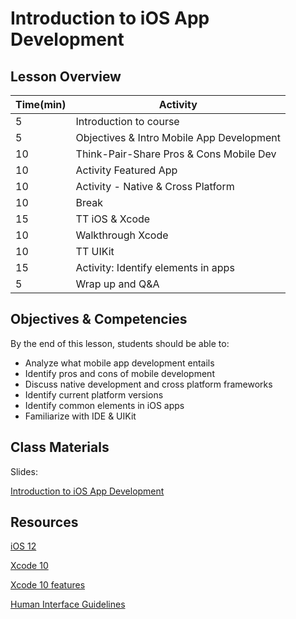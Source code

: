# Introduction to iOS App Development

## Lesson Overview

| **Time(min)** | **Activity**                              |
| ------------- | ------------------------------------------|
| 5             | Introduction to course                    |
| 5             | Objectives & Intro Mobile App Development |
| 10            | Think-Pair-Share Pros & Cons Mobile Dev   |
| 10            | Activity Featured App                     |
| 10            | Activity - Native & Cross Platform        |
| 10            | Break                                     |
| 15            | TT iOS & Xcode                            |
| 10            | Walkthrough Xcode                         |
| 10            | TT UIKit                                  |
| 15            | Activity: Identify elements in apps       |
| 5             | Wrap up and Q&A                           |

## Objectives & Competencies

By the end of this lesson, students should be able to:

- Analyze what mobile app development entails
- Identify pros and cons of mobile development
- Discuss native development and cross platform frameworks
- Identify current platform versions
- Identify common elements in iOS apps
- Familiarize with IDE & UIKit

## Class Materials

Slides:

[Introduction to iOS App Development](https://docs.google.com/presentation/d/1U0K65MGwAeD9m8TiNnXustSiM-cVK-_y-Frvi3jXQTA/edit?usp=sharing)

## Resources

[iOS 12](https://www.apple.com/ios/ios-12/)

[Xcode 10](https://developer.apple.com/xcode/)

[Xcode 10 features](https://www.youtube.com/watch?v=RwO5HKuqLEg)

[Human Interface Guidelines](https://developer.apple.com/design/human-interface-guidelines/ios/overview/interface-essentials/)
